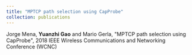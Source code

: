 ```yaml
---
title: "MPTCP path selection using CapProbe"
collection: publications
---
```

Jorge Mena, **Yuanzhi Gao** and Mario Gerla, "MPTCP path selection using CapProbe", 2018 IEEE Wireless Communications and Networking Conference (WCNC)
